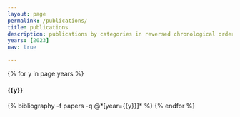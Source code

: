 ```yaml
---
layout: page
permalink: /publications/
title: publications
description: publications by categories in reversed chronological order.
years: [2023]
nav: true

---
```

<!-- _pages/publications.md -->
<div class="publications">

{% for y in page.years %}
  <h4 class="year">{{y}}</h4>
  {% bibliography -f papers -q @*[year={{y}}]* %}
{% endfor %}

</div>

